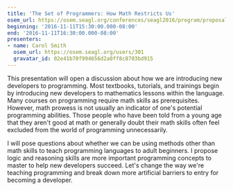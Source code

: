 ```yaml
---
title: 'The Set of Programmers: How Math Restricts Us'
osem_url: https://osem.seagl.org/conferences/seagl2016/program/proposals/120
beginning: '2016-11-11T15:30:00.000-08:00'
end: '2016-11-11T16:30:00.000-08:00'
presenters:
- name: Carol Smith
  osem_url: https://osem.seagl.org/users/301
  gravatar_id: 02e41b70f994656d2a0ff8c8703bd915
---
```


This presentation will open a discussion about how we are introducing new developers to programming. Most textbooks, tutorials, and trainings begin by introducing new developers to mathematics lessons within the language. Many courses on programming require math skills as prerequisites. However, math prowess is not usually an indicator of one's potential programming abilities. Those people who have been told from a young age that they aren't good at math or generally doubt their math skills often feel excluded from the world of programming unnecessarily.

I will pose questions about whether we can be using methods other than math skills to teach programming languages to adult beginners. I propose logic and reasoning skills are more important programming concepts to master to help new developers succeed. Let's change the way we're teaching programming and break down more artificial barriers to entry for becoming a developer.
